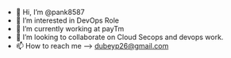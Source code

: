 - 👋 Hi, I’m @pank8587
- 👀 I’m interested in DevOps Role
- 🌱 I’m currently working at payTm
- 💞️ I’m looking to collaborate on Cloud Secops and devops work.
- 📫 How to reach me --> dubeyp26@gmail.com

<!---
pank8587/pank8587 is a ✨ special ✨ repository because its `README.md` (this file) appears on your GitHub profile.
You can click the Preview link to take a look at your changes.
--->
